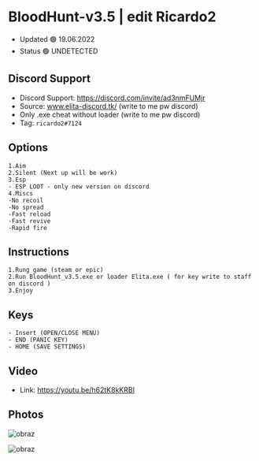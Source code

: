 # BloodHunt-v3.5 | edit Ricardo2

- Updated 🟢 19.06.2022
- Status 🟢 UNDETECTED

## Discord Support 

- Discord Support: https://discord.com/invite/ad3nmFUMjr
- Source: www.elita-discord.tk/ (write to me pw discord)
- Only .exe cheat without loader (write to me pw discord)
- Tag: `ricardo2#7124`

## Options
```
1.Aim
2.Silent (Next up will be work)
3.Esp
- ESP LOOT - only new version on discord
4.Miscs
-No recoil
-No spread
-Fast reload
-Fast revive
-Rapid fire

```

## Instructions
```
1.Rung game (steam or epic)
2.Run BloodHunt_v3.5.exe or loader Elita.exe ( for key write to staff on discord )
3.Enjoy 
```

## Keys
```
- Insert (OPEN/CLOSE MENU) 
- END (PANIC KEY)
- HOME (SAVE SETTINGS)
```

## Video

- Link: https://youtu.be/h62tK8kKRBI

## Photos

![obraz](https://user-images.githubusercontent.com/39122430/174501617-5341cb2d-cfa7-42db-a07a-4ab2a35b88c4.png)

![obraz](https://user-images.githubusercontent.com/39122430/174461294-1446013b-da9b-4398-9257-0661fb1045fc.png)
